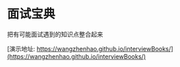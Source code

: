 # 面试宝典

把有可能面试遇到的知识点整合起来

[演示地址: https://wangzhenhao.github.io/interviewBooks/](https://wangzhenhao.github.io/interviewBooks/)